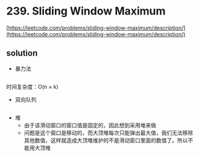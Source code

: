 # 239. Sliding Window Maximum
[https://leetcode.com/problems/sliding-window-maximum/description/](https://leetcode.com/problems/sliding-window-maximum/description/)

## solution

- 暴力法
```python

```
时间复杂度：O(n × k)

- 双向队列
```python

```

- 堆
  - 由于该滑动窗口的窗口值是固定的，因此想到采用堆来做
  - 问题是这个窗口是移动的，而大顶堆每次只能弹出最大值，我们无法移除其他数值，这样就造成大顶堆维护的不是滑动窗口里面的数值了。所以不能用大顶堆
```python

```
